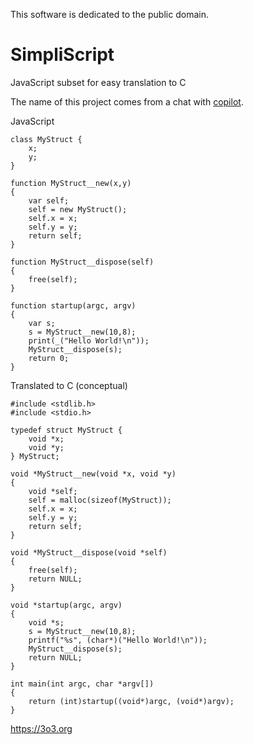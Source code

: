 This software is dedicated to the public domain.

# SimpliScript
JavaScript subset for easy translation to C

The name of this project comes from a chat with [copilot](https://copilot.microsoft.com/chats/UBFBNeHixBPQd3ZQArFxf).


JavaScript
```
class MyStruct {
    x;
    y;
}

function MyStruct__new(x,y)
{
    var self;
    self = new MyStruct();
    self.x = x;
    self.y = y;
    return self;
}

function MyStruct__dispose(self)
{
    free(self);
}

function startup(argc, argv)
{
    var s;
    s = MyStruct__new(10,8);
    print(_("Hello World!\n"));
    MyStruct__dispose(s);
    return 0;
}
```

Translated to C (conceptual)
```
#include <stdlib.h>
#include <stdio.h>

typedef struct MyStruct {
    void *x;
    void *y;
} MyStruct;

void *MyStruct__new(void *x, void *y)
{
    void *self;
    self = malloc(sizeof(MyStruct));
    self.x = x;
    self.y = y;
    return self;
}

void *MyStruct__dispose(void *self)
{
    free(self);
    return NULL;
}

void *startup(argc, argv)
{
    void *s;
    s = MyStruct__new(10,8);
    printf("%s", (char*)("Hello World!\n"));
    MyStruct__dispose(s);
    return NULL;
}

int main(int argc, char *argv[])
{
    return (int)startup((void*)argc, (void*)argv);
}

```


https://3o3.org

